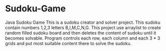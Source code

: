 # Sudoku-Game
Java Sudoku Game
This is a sudoku creator and solver project. This sudoku contain numbers 1,2,3 letters B,I,M,C,N,G. This project use arraylist to create random filled sudoku board and then deletes the content of sudoku until it becomes solvable. 
Program controls each row, each column and each 3 * 3 grids and put most suitable content there to solve the sudoku.
